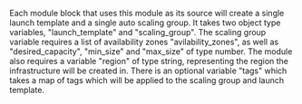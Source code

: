 Each module block that uses this module as its source will create a single launch template and a single auto scaling group.
It takes two object type variables, "launch_template" and "scaling_group".
The scaling group variable requires a list of availability zones "avilability_zones", as well as "desired_capacity", "min_size" and "max_size" of type number.
The module also requires a variable "region" of type string, representing the region the infrastructure will be created in.
There is an optional variable "tags" which takes a map of tags which will be applied to the scaling group and launch template.